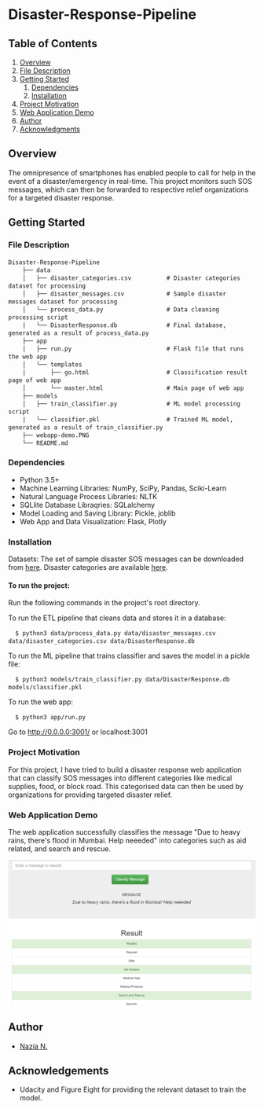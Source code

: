 # Disaster-Response-Pipeline

## Table of Contents

1. [Overview](#overview)
2. [File Description](description)
3. [Getting Started](#getting-started)
    1. [Dependencies](#dependencies)
    2. [Installation](#installation)
4. [Project Motivation](#project-motivation)
5. [Web Application Demo](#demo)
6. [Author](#author)
7. [Acknowledgments](#ack)

## Overview <a name="overview"></a>
The omnipresence of smartphones has enabled people to call for help in the event of a disaster/emergency in real-time. This project monitors such SOS messages, which can then be forwarded to respective relief organizations for a targeted disaster response.

## Getting Started <a name="getting-started"></a>

### File Description <a name="description"></a>
    Disaster-Response-Pipeline
        ├── data                   
        │   ├── disaster_categories.csv          # Disaster categories dataset for processing
        │   ├── disaster_messages.csv            # Sample disaster messages dataset for processing
        │   └── process_data.py                  # Data cleaning processing script
        |   └── DisasterResponse.db              # Final database, generated as a result of process_data.py
        ├── app     
        │   ├── run.py                           # Flask file that runs the web app
        │   └── templates   
        │       ├── go.html                      # Classification result page of web app
        │       └── master.html                  # Main page of web app
        ├── models
        │   ├── train_classifier.py              # ML model processing script
        |   └── classifier.pkl                   # Trained ML model, generated as a result of train_classifier.py
        ├── webapp-demo.PNG
        └── README.md
    

### Dependencies <a name="dependencies"></a>
*    Python 3.5+
*    Machine Learning Libraries: NumPy, SciPy, Pandas, Sciki-Learn
*    Natural Language Process Libraries: NLTK
*    SQLlite Database Libraqries: SQLalchemy
*    Model Loading and Saving Library: Pickle, joblib
*    Web App and Data Visualization: Flask, Plotly


### Installation <a name="installation"></a>

Datasets: The set of sample disaster SOS messages can be downloaded from [here](https://github.com/nazianafis/Disaster-Response-Pipeline/blob/main/data/disaster_messages.csv). Disaster categories are available [here](https://github.com/nazianafis/Disaster-Response-Pipeline/blob/main/data/disaster_categories.csv).

#### To run the project:

Run the following commands in the project's root directory.

To run the ETL pipeline that cleans data and stores it in a database:
```
  $ python3 data/process_data.py data/disaster_messages.csv data/disaster_categories.csv data/DisasterResponse.db
```
To run the ML pipeline that trains classifier and saves the model in a pickle file:
```
  $ python3 models/train_classifier.py data/DisasterResponse.db models/classifier.pkl
```
To run the web app:
```
  $ python3 app/run.py
```
Go to http://0.0.0.0:3001/ or localhost:3001

### Project Motivation <a name="project-motivation"></a>

For this project, I have tried to build a disaster response web application that can classify SOS messages into different categories like medical supplies, food, or block road. This categorised data can then be used by organizations for providing targeted disaster relief.

### Web Application Demo <a name="demo"></a>

The web application successfully classifies the message "Due to heavy rains, there's flood in Mumbai. Help neeeded" into categories such as aid related, and search and rescue.
 
![demo-image](https://github.com/nazianafis/Disaster-Response-Pipeline/blob/main/webapp-demo.PNG)

## Author <a name="author"></a>
* [Nazia N.](https://github.com/nazianafis)

## Acknowledgements <a name="ack"></a>

* Udacity and Figure Eight for providing the relevant dataset to train the model.
